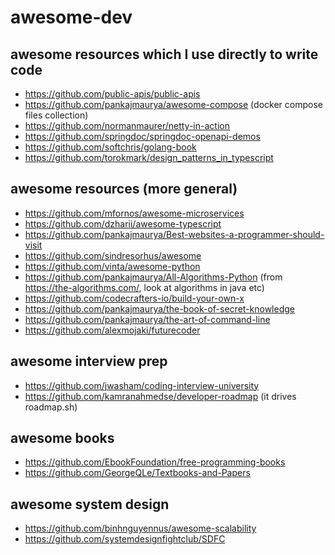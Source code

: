 # awesome-dev

## awesome resources which I use directly to write code
- https://github.com/public-apis/public-apis
- https://github.com/pankajmaurya/awesome-compose (docker compose files collection)
- https://github.com/normanmaurer/netty-in-action
- https://github.com/springdoc/springdoc-openapi-demos
- https://github.com/softchris/golang-book
- https://github.com/torokmark/design_patterns_in_typescript

## awesome resources (more general)
- https://github.com/mfornos/awesome-microservices
- https://github.com/dzharii/awesome-typescript
- https://github.com/pankajmaurya/Best-websites-a-programmer-should-visit
- https://github.com/sindresorhus/awesome
- https://github.com/vinta/awesome-python
- https://github.com/pankajmaurya/All-Algorithms-Python (from https://the-algorithms.com/, look at algorithms in java etc)
- https://github.com/codecrafters-io/build-your-own-x
- https://github.com/pankajmaurya/the-book-of-secret-knowledge
- https://github.com/pankajmaurya/the-art-of-command-line
- https://github.com/alexmojaki/futurecoder

## awesome interview prep
- https://github.com/jwasham/coding-interview-university
- https://github.com/kamranahmedse/developer-roadmap (it drives roadmap.sh)

## awesome books
- https://github.com/EbookFoundation/free-programming-books
- https://github.com/GeorgeQLe/Textbooks-and-Papers

## awesome system design
- https://github.com/binhnguyennus/awesome-scalability
- https://github.com/systemdesignfightclub/SDFC
